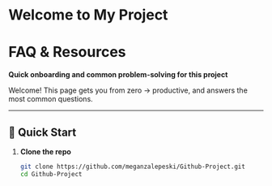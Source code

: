# Welcome to My Project

# FAQ & Resources
**Quick onboarding and common problem-solving for this project**

Welcome! This page gets you from zero → productive, and answers the most common questions.

---

## 🚀 Quick Start
1. **Clone the repo**
   ```bash
   git clone https://github.com/meganzalepeski/Github-Project.git
   cd Github-Project
